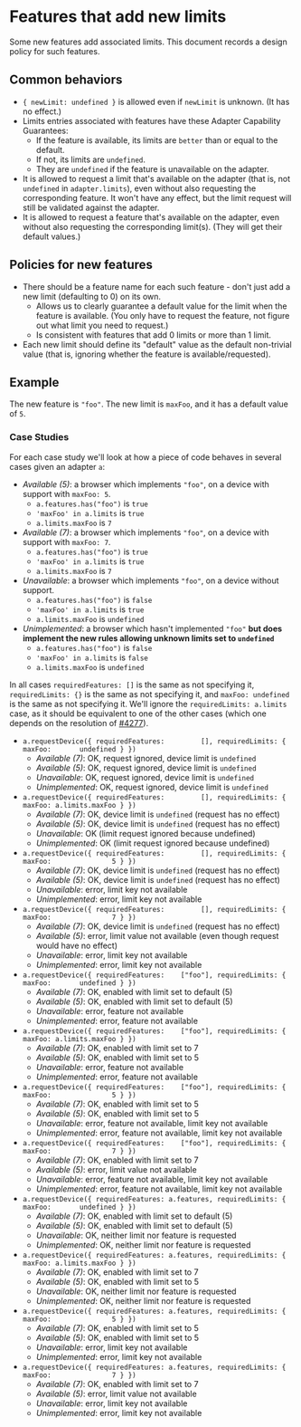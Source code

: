 # Features that add new limits

Some new features add associated limits. This document records a design policy for such features.

## Common behaviors

- `{ newLimit: undefined }` is allowed even if `newLimit` is unknown. (It has no effect.)
- Limits entries associated with features have these Adapter Capability Guarantees:
  - If the feature is available, its limits are `better` than or equal to the default.
  - If not, its limits are `undefined`.
  - They are `undefined` if the feature is unavailable on the adapter.
- It is allowed to request a limit that's available on the adapter (that is,
  not `undefined` in `adapter.limits`), even without also requesting the corresponding feature.
  It won't have any effect, but the limit request will still be validated against the adapter.
- It is allowed to request a feature that's available on the adapter, even without also
  requesting the corresponding limit(s). (They will get their default values.)

## Policies for new features

- There should be a feature name for each such feature - don't just add a new limit
  (defaulting to 0) on its own.
  - Allows us to clearly guarantee a default value for the limit when the feature is available.
    (You only have to request the feature, not figure out what limit you need to request.)
  - Is consistent with features that add 0 limits or more than 1 limit.
- Each new limit should define its "default" value as the default non-trivial value
  (that is, ignoring whether the feature is available/requested).

## Example

The new feature is `"foo"`.
The new limit is `maxFoo`, and it has a default value of `5`.

### Case Studies

For each case study we'll look at how a piece of code behaves in several cases given an adapter `a`:

- *Available (5)*: a browser which implements `"foo"`, on a device with support with `maxFoo: 5`.
  - `a.features.has("foo")` is `true`
  - `'maxFoo' in a.limits` is `true`
  - `a.limits.maxFoo` is `7`
- *Available (7)*: a browser which implements `"foo"`, on a device with support with `maxFoo: 7`.
  - `a.features.has("foo")` is `true`
  - `'maxFoo' in a.limits` is `true`
  - `a.limits.maxFoo` is `7`
- *Unavailable*: a browser which implements `"foo"`, on a device without support.
  - `a.features.has("foo")` is `false`
  - `'maxFoo' in a.limits` is `true`
  - `a.limits.maxFoo` is `undefined`
- *Unimplemented*: a browser which hasn't implemented `"foo"` **but does implement the new rules allowing unknown limits set to `undefined`**
  - `a.features.has("foo")` is `false`
  - `'maxFoo' in a.limits` is `false`
  - `a.limits.maxFoo` is `undefined`

In all cases `requiredFeatures: []` is the same as not specifying it,
`requiredLimits: {}` is the same as not specifying it, and
`maxFoo: undefined` is the same as not specifying it.
We'll ignore the `requiredLimits: a.limits` case, as it should be equivalent to one of the other cases
(which one depends on the resolution of [#4277](https://github.com/gpuweb/gpuweb/issues/4277)).

- `a.requestDevice({ requiredFeatures:         [], requiredLimits: { maxFoo:       undefined } })`
  - *Available (7)*: OK, request ignored, device limit is `undefined`
  - *Available (5)*: OK, request ignored, device limit is `undefined`
  - *Unavailable*:   OK, request ignored, device limit is `undefined`
  - *Unimplemented*: OK, request ignored, device limit is `undefined`
- `a.requestDevice({ requiredFeatures:         [], requiredLimits: { maxFoo: a.limits.maxFoo } })`
  - *Available (7)*: OK, device limit is `undefined` (request has no effect)
  - *Available (5)*: OK, device limit is `undefined` (request has no effect)
  - *Unavailable*:   OK (limit request ignored because undefined)
  - *Unimplemented*: OK (limit request ignored because undefined)
- `a.requestDevice({ requiredFeatures:         [], requiredLimits: { maxFoo:               5 } })`
  - *Available (7)*: OK, device limit is `undefined` (request has no effect)
  - *Available (5)*: OK, device limit is `undefined` (request has no effect)
  - *Unavailable*:   error, limit key not available
  - *Unimplemented*: error, limit key not available
- `a.requestDevice({ requiredFeatures:         [], requiredLimits: { maxFoo:               7 } })`
  - *Available (7)*: OK, device limit is `undefined` (request has no effect)
  - *Available (5)*: error, limit value not available (even though request would have no effect)
  - *Unavailable*:   error, limit key not available
  - *Unimplemented*: error, limit key not available
- `a.requestDevice({ requiredFeatures:    ["foo"], requiredLimits: { maxFoo:       undefined } })`
  - *Available (7)*: OK, enabled with limit set to default (5)
  - *Available (5)*: OK, enabled with limit set to default (5)
  - *Unavailable*:   error, feature not available
  - *Unimplemented*: error, feature not available
- `a.requestDevice({ requiredFeatures:    ["foo"], requiredLimits: { maxFoo: a.limits.maxFoo } })`
  - *Available (7)*: OK, enabled with limit set to 7
  - *Available (5)*: OK, enabled with limit set to 5
  - *Unavailable*:   error, feature not available
  - *Unimplemented*: error, feature not available
- `a.requestDevice({ requiredFeatures:    ["foo"], requiredLimits: { maxFoo:               5 } })`
  - *Available (7)*: OK, enabled with limit set to 5
  - *Available (5)*: OK, enabled with limit set to 5
  - *Unavailable*:   error, feature not available, limit key not available
  - *Unimplemented*: error, feature not available, limit key not available
- `a.requestDevice({ requiredFeatures:    ["foo"], requiredLimits: { maxFoo:               7 } })`
  - *Available (7)*: OK, enabled with limit set to 7
  - *Available (5)*: error, limit value not available
  - *Unavailable*:   error, feature not available, limit key not available
  - *Unimplemented*: error, feature not available, limit key not available
- `a.requestDevice({ requiredFeatures: a.features, requiredLimits: { maxFoo:       undefined } })`
  - *Available (7)*: OK, enabled with limit set to default (5)
  - *Available (5)*: OK, enabled with limit set to default (5)
  - *Unavailable*:   OK, neither limit nor feature is requested
  - *Unimplemented*: OK, neither limit nor feature is requested
- `a.requestDevice({ requiredFeatures: a.features, requiredLimits: { maxFoo: a.limits.maxFoo } })`
  - *Available (7)*: OK, enabled with limit set to 7
  - *Available (5)*: OK, enabled with limit set to 5
  - *Unavailable*:   OK, neither limit nor feature is requested
  - *Unimplemented*: OK, neither limit nor feature is requested
- `a.requestDevice({ requiredFeatures: a.features, requiredLimits: { maxFoo:               5 } })`
  - *Available (7)*: OK, enabled with limit set to 5
  - *Available (5)*: OK, enabled with limit set to 5
  - *Unavailable*:   error, limit key not available
  - *Unimplemented*: error, limit key not available
- `a.requestDevice({ requiredFeatures: a.features, requiredLimits: { maxFoo:               7 } })`
  - *Available (7)*: OK, enabled with limit set to 7
  - *Available (5)*: error, limit value not available
  - *Unavailable*:   error, limit key not available
  - *Unimplemented*: error, limit key not available
